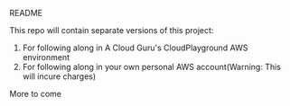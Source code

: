 README

This repo will contain separate versions of this project:
1. For following along in A Cloud Guru's CloudPlayground AWS environment
2. For following along in your own personal AWS account(Warning: This will incure charges)

More to come
